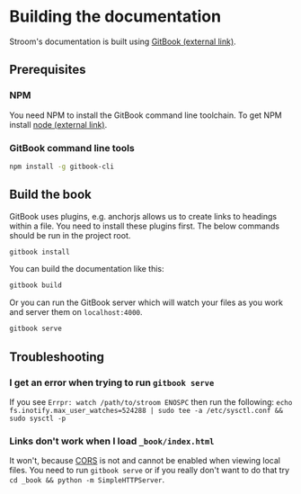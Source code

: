# Building the documentation
Stroom's documentation is built using [GitBook (external link)](https://www.gitbook.com). 

## Prerequisites
### NPM
You need NPM to install the GitBook command line toolchain. To get NPM install [node (external link)](https://nodejs.org/en/).

### GitBook command line tools

```bash
npm install -g gitbook-cli
```

## Build the book
GitBook uses plugins, e.g. anchorjs allows us to create links to headings within a file. You need to install these plugins first. The below commands should be run in the project root.

```bash
gitbook install
```

You can build the documentation like this:

```bash
gitbook build
```

Or you can run the GitBook server which will watch your files as you work and server them on `localhost:4000`.

```bash
gitbook serve
```

## Troubleshooting

### I get an error when trying to run `gitbook serve`
If you see `Errpr: watch /path/to/stroom ENOSPC` then run the following: 
`echo fs.inotify.max_user_watches=524288 | sudo tee -a /etc/sysctl.conf && sudo sysctl -p`

### Links don't work when I load `_book/index.html`
It won't, because [CORS](https://en.wikipedia.org/wiki/Cross-origin_resource_sharing) is not and cannot be enabled when viewing local files. You need to run `gitbook serve` or if you really don't want to do that try `cd _book && python -m SimpleHTTPServer`.
